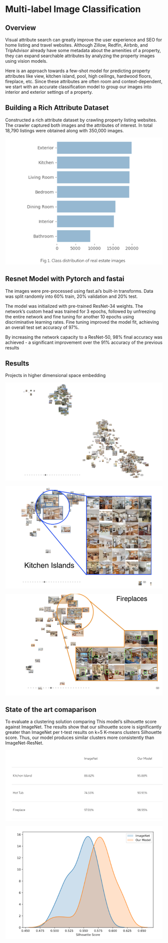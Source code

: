 
# Multi-label Image Classification



## Overview


Visual attribute search can greatly improve the user experience and SEO for home listing and travel websites. Although Zillow, Redfin, Airbnb, and TripAdvisor already have some metadata about the amenities of a property, they can expand searchable attributes by analyzing the property images using vision models.

Here is an approach towards a few-shot model for predicting property attributes like view, kitchen island, pool, high ceilings, hardwood floors, fireplace, etc. Since these attributes are often room and context-dependent, we start with an accurate classification model to group our images into interior and exterior settings of a property.


## Building a Rich Attribute Dataset

Constructed a rich attribute dataset by crawling property listing websites. The crawler captured both images and the attributes of interest.  In total 18,790 listings were obtained along with 350,000 images.

![Screenshot](Rooms.png)

## Resnet Model with Pytorch and fastai

The images were pre-processed using fast.ai’s built-in transforms. Data was split randomly into 60% train, 20% validation and 20% test.

The model was initialized with pre-trained ResNet-34 weights. The network’s custom head was trained for 3 epochs, followed by unfreezing the entire network and fine tuning for another 10 epochs using discriminative learning rates. Fine tuning improved the model fit, achieving an overall test set accuracy of 97%.

By increasing the network capacity to a ResNet-50, 98% final accuracy was achieved - a significant improvement over the 91% accuracy of the previous results

## Results

Projects in higher dimensional space embedding

![Screenshot](Projections.PNG)

![Screenshot](Kitchen.png)

![Screenshot](Fireplace.png)


## State of the art comaparison

To evaluate a clustering solution comparing This model’s silhouette score against ImageNet. The results show that our silhouette score is significantly greater than ImageNet per t-test results on k=5 K-means clusters Silhouette score. Thus, our model produces similar clusters more consistently than ImageNet-ResNet.

![Screenshot](Result.png)

![Screenshot](Model.png)
